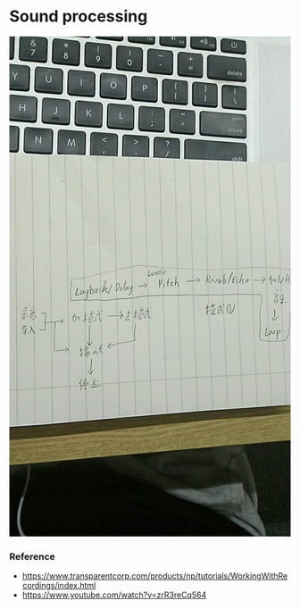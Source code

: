 # Sound processing

![hh](./doc/needs1.jpg)


### Reference
* https://www.transparentcorp.com/products/np/tutorials/WorkingWithRecordings/index.html
* https://www.youtube.com/watch?v=zrR3reCq564
